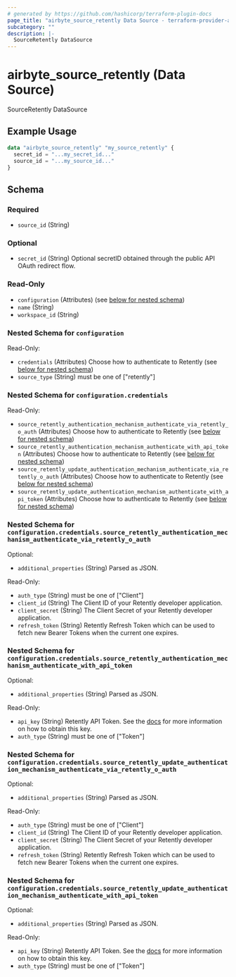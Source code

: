 ```yaml
---
# generated by https://github.com/hashicorp/terraform-plugin-docs
page_title: "airbyte_source_retently Data Source - terraform-provider-airbyte"
subcategory: ""
description: |-
  SourceRetently DataSource
---
```


# airbyte_source_retently (Data Source)

SourceRetently DataSource

## Example Usage

```terraform
data "airbyte_source_retently" "my_source_retently" {
  secret_id = "...my_secret_id..."
  source_id = "...my_source_id..."
}
```

<!-- schema generated by tfplugindocs -->
## Schema

### Required

- `source_id` (String)

### Optional

- `secret_id` (String) Optional secretID obtained through the public API OAuth redirect flow.

### Read-Only

- `configuration` (Attributes) (see [below for nested schema](#nestedatt--configuration))
- `name` (String)
- `workspace_id` (String)

<a id="nestedatt--configuration"></a>
### Nested Schema for `configuration`

Read-Only:

- `credentials` (Attributes) Choose how to authenticate to Retently (see [below for nested schema](#nestedatt--configuration--credentials))
- `source_type` (String) must be one of ["retently"]

<a id="nestedatt--configuration--credentials"></a>
### Nested Schema for `configuration.credentials`

Read-Only:

- `source_retently_authentication_mechanism_authenticate_via_retently_o_auth` (Attributes) Choose how to authenticate to Retently (see [below for nested schema](#nestedatt--configuration--credentials--source_retently_authentication_mechanism_authenticate_via_retently_o_auth))
- `source_retently_authentication_mechanism_authenticate_with_api_token` (Attributes) Choose how to authenticate to Retently (see [below for nested schema](#nestedatt--configuration--credentials--source_retently_authentication_mechanism_authenticate_with_api_token))
- `source_retently_update_authentication_mechanism_authenticate_via_retently_o_auth` (Attributes) Choose how to authenticate to Retently (see [below for nested schema](#nestedatt--configuration--credentials--source_retently_update_authentication_mechanism_authenticate_via_retently_o_auth))
- `source_retently_update_authentication_mechanism_authenticate_with_api_token` (Attributes) Choose how to authenticate to Retently (see [below for nested schema](#nestedatt--configuration--credentials--source_retently_update_authentication_mechanism_authenticate_with_api_token))

<a id="nestedatt--configuration--credentials--source_retently_authentication_mechanism_authenticate_via_retently_o_auth"></a>
### Nested Schema for `configuration.credentials.source_retently_authentication_mechanism_authenticate_via_retently_o_auth`

Optional:

- `additional_properties` (String) Parsed as JSON.

Read-Only:

- `auth_type` (String) must be one of ["Client"]
- `client_id` (String) The Client ID of your Retently developer application.
- `client_secret` (String) The Client Secret of your Retently developer application.
- `refresh_token` (String) Retently Refresh Token which can be used to fetch new Bearer Tokens when the current one expires.


<a id="nestedatt--configuration--credentials--source_retently_authentication_mechanism_authenticate_with_api_token"></a>
### Nested Schema for `configuration.credentials.source_retently_authentication_mechanism_authenticate_with_api_token`

Optional:

- `additional_properties` (String) Parsed as JSON.

Read-Only:

- `api_key` (String) Retently API Token. See the <a href="https://app.retently.com/settings/api/tokens">docs</a> for more information on how to obtain this key.
- `auth_type` (String) must be one of ["Token"]


<a id="nestedatt--configuration--credentials--source_retently_update_authentication_mechanism_authenticate_via_retently_o_auth"></a>
### Nested Schema for `configuration.credentials.source_retently_update_authentication_mechanism_authenticate_via_retently_o_auth`

Optional:

- `additional_properties` (String) Parsed as JSON.

Read-Only:

- `auth_type` (String) must be one of ["Client"]
- `client_id` (String) The Client ID of your Retently developer application.
- `client_secret` (String) The Client Secret of your Retently developer application.
- `refresh_token` (String) Retently Refresh Token which can be used to fetch new Bearer Tokens when the current one expires.


<a id="nestedatt--configuration--credentials--source_retently_update_authentication_mechanism_authenticate_with_api_token"></a>
### Nested Schema for `configuration.credentials.source_retently_update_authentication_mechanism_authenticate_with_api_token`

Optional:

- `additional_properties` (String) Parsed as JSON.

Read-Only:

- `api_key` (String) Retently API Token. See the <a href="https://app.retently.com/settings/api/tokens">docs</a> for more information on how to obtain this key.
- `auth_type` (String) must be one of ["Token"]


